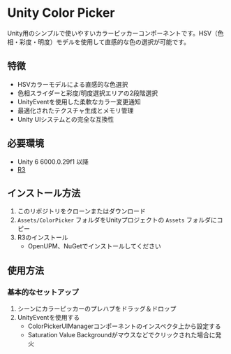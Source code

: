 # Unity Color Picker

Unity用のシンプルで使いやすいカラーピッカーコンポーネントです。HSV（色相・彩度・明度）モデルを使用して直感的な色の選択が可能です。

## 特徴

- HSVカラーモデルによる直感的な色選択
- 色相スライダーと彩度/明度選択エリアの2段階選択
- UnityEventを使用した柔軟なカラー変更通知
- 最適化されたテクスチャ生成とメモリ管理
- Unity UIシステムとの完全な互換性

## 必要環境

- Unity 6 6000.0.29f1 以降
- [R3](https://github.com/Cysharp/R3)

## インストール方法

1. このリポジトリをクローンまたはダウンロード
2. `Assets/ColorPicker` フォルダをUnityプロジェクトの `Assets` フォルダにコピー
3. R3のインストール
   - OpenUPM、NuGetでインストールしてください

## 使用方法

### 基本的なセットアップ

1. シーンにカラーピッカーのプレハブをドラッグ＆ドロップ
2. UnityEventを使用する
   - ColorPickerUIManagerコンポーネントのインスペクタ上から設定する
   - Saturation Value Backgroundがマウスなどでクリックされた場合に発火  
 
